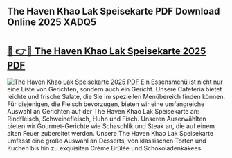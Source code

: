 ## The Haven Khao Lak Speisekarte PDF Download Online 2025 XADQ5

# <h2><a href="http://gc892c.nevu.top/?p=The+Haven+Khao+Lak+Speisekarte">🔗 👉🔴 The Haven Khao Lak Speisekarte 2025 PDF</a></h2>

[![The Haven Khao Lak Speisekarte 2025 PDF](https://i.imgur.com/dBaPXMq.png)](http://gc892c.nevu.top/?p=The+Haven+Khao+Lak+Speisekarte)
Ein Essensmenü ist nicht nur eine Liste von Gerichten, sondern auch ein Gericht. Unsere Cafeteria bietet leichte und frische Salate, die Sie im speziellen Menübereich finden können. Für diejenigen, die Fleisch bevorzugen, bieten wir eine umfangreiche Auswahl an Gerichten auf der The Haven Khao Lak Speisekarte an: Rindfleisch, Schweinefleisch, Huhn und Fisch. Unseren Auserwählten bieten wir Gourmet-Gerichte wie Schaschlik und Steak an, die auf einem alten Feuer zubereitet werden. Unsere The Haven Khao Lak Speisekarte umfasst eine große Auswahl an Desserts, von klassischen Torten und Kuchen bis hin zu exquisiten Crème Brûlée und Schokoladenkakees.
